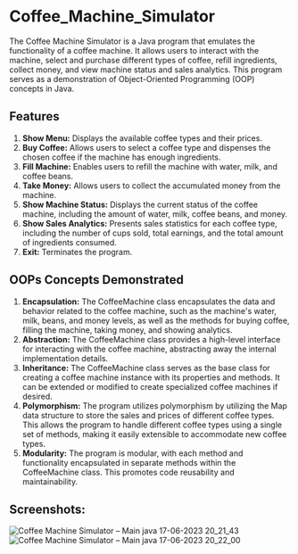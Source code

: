 # Coffee_Machine_Simulator

The Coffee Machine Simulator is a Java program that emulates the functionality of a coffee machine. It allows users to interact with the machine, select and purchase different types of coffee, refill ingredients, collect money, and view machine status and sales analytics. This program serves as a demonstration of Object-Oriented Programming (OOP) concepts in Java.

## Features
1. **Show Menu:** Displays the available coffee types and their prices.
2. **Buy Coffee:** Allows users to select a coffee type and dispenses the chosen coffee if the machine has enough ingredients.
3. **Fill Machine:** Enables users to refill the machine with water, milk, and coffee beans.
4. **Take Money:** Allows users to collect the accumulated money from the machine.
5. **Show Machine Status:** Displays the current status of the coffee machine, including the amount of water, milk, coffee beans, and money.
6. **Show Sales Analytics:** Presents sales statistics for each coffee type, including the number of cups sold, total earnings, and the total amount of ingredients consumed.
7. **Exit:** Terminates the program.

## OOPs Concepts Demonstrated
1. **Encapsulation:** The CoffeeMachine class encapsulates the data and behavior related to the coffee machine, such as the machine's water, milk, beans, and money levels, as well as the methods for buying coffee, filling the machine, taking money, and showing analytics.
2. **Abstraction:** The CoffeeMachine class provides a high-level interface for interacting with the coffee machine, abstracting away the internal implementation details.
3. **Inheritance:** The CoffeeMachine class serves as the base class for creating a coffee machine instance with its properties and methods. It can be extended or modified to create specialized coffee machines if desired.
4. **Polymorphism:** The program utilizes polymorphism by utilizing the Map data structure to store the sales and prices of different coffee types. This allows the program to handle different coffee types using a single set of methods, making it easily extensible to accommodate new coffee types.
5. **Modularity:** The program is modular, with each method and functionality encapsulated in separate methods within the CoffeeMachine class. This promotes code reusability and maintainability.

## Screenshots:
![Coffee Machine Simulator – Main java 17-06-2023 20_21_43](https://github.com/nitu8860/Coffee_Machine_Simulator/assets/112774001/7c526569-a2e7-4508-a00e-c10fabc1e8c8)
![Coffee Machine Simulator – Main java 17-06-2023 20_22_00](https://github.com/nitu8860/Coffee_Machine_Simulator/assets/112774001/9eea10d3-0d63-4e24-b3e0-d6668ab1906d)
